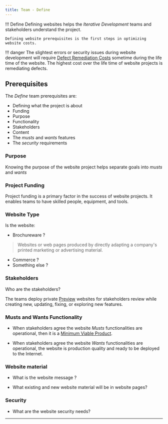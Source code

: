 ```yaml
---
title: Team - Define
---
```


!!! Define
    Defining websites helps the *Iterative Development* teams and stakeholders understand the project.

    Defining website prerequisites is the first steps in optimizing website costs.

!!! danger 
    The slightest errors or security issues during website development will require [Defect Remediation Costs](defect_costs.md) sometime during the life time of the website. The highest cost over the life time of website projects is remediating defects.

## Prerequisites

The *Define* team prerequisites are: 
- Defining what the project is about
- Funding
- Purpose
- Functionality
- Stakeholders
- Content
- The *musts* and *wants* features
- The *security* requirements

### Purpose

Knowing the purpose of the website project helps separate goals into *musts* and *wants*

### Project Funding

Project funding is a primary factor in the success of website projects. It enables teams to have skilled people, equipment, and tools.

### Website Type

Is the website:

- Brochureware ?  
>Websites or web pages produced by directly adapting a company's printed marketing or advertising material.
- Commerce ?
- Something else ?


### Stakeholders

Who are the stakeholders?

The teams deploy private [Preview](preview.md) websites for stakeholders review while creating new, updating, fixing, or exploring new features.

### Musts and Wants Functionality

- When stakeholders agree the website *Musts* functionalities are operational, then it is a [Minimum Viable Product](siteoverview#minimum-viable-product).

- When stakeholders agree the website *Wants* functionalities are operational, the website is production quality and ready to be deployed to the Internet.

### Website material

- What is the website message ?

- What existing and new website material will be in website pages?

### Security

- What are the website security needs?

---

